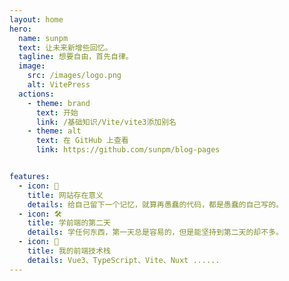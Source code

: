 ```yaml
---
layout: home
hero:
  name: sunpm
  text: 让未来新增些回忆。
  tagline: 想要自由，首先自律。
  image:
    src: /images/logo.png
    alt: VitePress
  actions:
    - theme: brand
      text: 开始
      link: /基础知识/Vite/vite3添加别名
    - theme: alt
      text: 在 GitHub 上查看
      link: https://github.com/sunpm/blog-pages


features:
  - icon: 🖖
    title: 网站存在意义
    details: 给自己留下一个记忆，就算再愚蠢的代码，都是愚蠢的自己写的。
  - icon: 🛠️
    title: 学前端的第二天
    details: 学任何东西，第一天总是容易的，但是能坚持到第二天的却不多。
  - icon: 💪️
    title: 我的前端技术栈
    details: Vue3、TypeScript、Vite、Nuxt ......
---
```



[//]: # (<script setup lang="ts">)

[//]: # (import IndexFooter from './components/IndexFooter.vue')

[//]: # ()
[//]: # (</script>)

[//]: # ()
[//]: # (<IndexFooter />)
